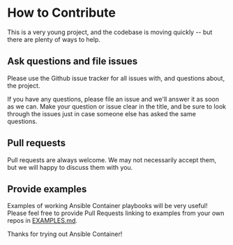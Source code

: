 # How to Contribute

This is a very young project, and the codebase is moving quickly -- but there are plenty of ways to help.

## Ask questions and file issues

Please use the Github issue tracker for all issues with, and questions about, the project. 

If you have any questions, please file an issue and we'll answer it as soon as we can. Make your question or issue
clear in the title, and be sure to look through the issues just in case someone else has asked the same questions.

## Pull requests

Pull requests are always welcome. We may not necessarily accept them, but we will happy to discuss them with you.

## Provide examples

Examples of working Ansible Container playbooks will be very useful! Please feel free to provide Pull Requests linking
to examples from your own repos in [EXAMPLES.md](./EXAMPLES.md).

Thanks for trying out Ansible Container!
